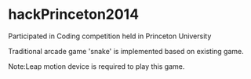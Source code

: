 hackPrinceton2014
==================

Participated in Coding competition held in Princeton University

Traditional arcade game 'snake' is implemented based on existing game.

Note:Leap motion device is required to play this game.
